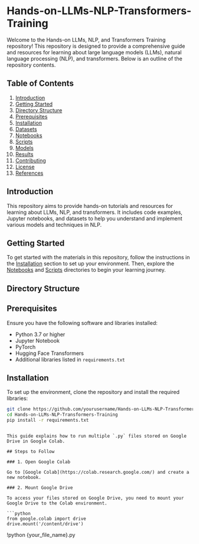 # Hands-on-LLMs-NLP-Transformers-Training

Welcome to the Hands-on LLMs, NLP, and Transformers Training repository! This repository is designed to provide a comprehensive guide and resources for learning about large language models (LLMs), natural language processing (NLP), and transformers. Below is an outline of the repository contents.

## Table of Contents

1. [Introduction](#introduction)
2. [Getting Started](#getting-started)
3. [Directory Structure](#directory-structure)
4. [Prerequisites](#prerequisites)
5. [Installation](#installation)
6. [Datasets](#datasets)
7. [Notebooks](#notebooks)
8. [Scripts](#scripts)
9. [Models](#models)
10. [Results](#results)
11. [Contributing](#contributing)
12. [License](#license)
13. [References](#references)

## Introduction

This repository aims to provide hands-on tutorials and resources for learning about LLMs, NLP, and transformers. It includes code examples, Jupyter notebooks, and datasets to help you understand and implement various models and techniques in NLP.

## Getting Started

To get started with the materials in this repository, follow the instructions in the [Installation](#installation) section to set up your environment. Then, explore the [Notebooks](#notebooks) and [Scripts](#scripts) directories to begin your learning journey.

## Directory Structure


## Prerequisites

Ensure you have the following software and libraries installed:
- Python 3.7 or higher
- Jupyter Notebook
- PyTorch
- Hugging Face Transformers
- Additional libraries listed in `requirements.txt`

## Installation

To set up the environment, clone the repository and install the required libraries:

```bash
git clone https://github.com/yourusername/Hands-on-LLMs-NLP-Transformers-Training.git
cd Hands-on-LLMs-NLP-Transformers-Training
pip install -r requirements.txt
```

```# Running Multiple Python Scripts in Google Colab

This guide explains how to run multiple `.py` files stored on Google Drive in Google Colab.

## Steps to Follow

### 1. Open Google Colab

Go to [Google Colab](https://colab.research.google.com/) and create a new notebook.

### 2. Mount Google Drive

To access your files stored on Google Drive, you need to mount your Google Drive to the Colab environment.

```python
from google.colab import drive
drive.mount('/content/drive')
```
!python {your_file_name}.py

